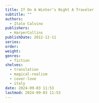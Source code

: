 ```yaml
---
title: If On A Winter’s Night A Traveler
subtitle: ""
authors:
  - Italo Calvino
publishers:
  - HarperCollins
publishDate: 2012-12-11
series: 
order: 
weight: 
genres:
  - fiction
shelves:
  - translation
  - magical-realism
  - cover-love
  - italy
date: 2024-09-03 11:53
lastmod: 2024-09-03 11:53
---
```

